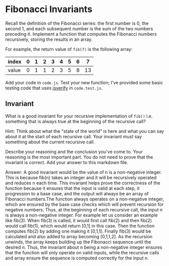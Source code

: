 # Fibonacci Invariants

Recall the definition of the Fibonacci series: the first number is 0, the second
1, and each subsequent number is the sum of the two numbers preceding it.
Implement a function that computes the Fibonacci numbers recursively, storing
the results in an array.

For example, the return value of `fib(7)` is the following array:

| index |  0  |  1  |  2  |  3  |  4  |  5  |  6  |  7  |
| ----- | --- | --- | --- | --- | --- | --- | --- | --- |
| value |  0  |  1  |  1  |  2  |  3  |  5  |  8  |  13 |

Add your code in `code.js`. Test your new function; I've provided some basic
testing code that uses [jsverify](https://jsverify.github.io/) in
`code.test.js`.

## Invariant

What is a good invariant for your recursive implementation of `fib()`
i.e. something that is always true at the beginning of the recursive call?

Hint: Think about what the "state of the world" is here and what you can say
about it at the start of each recursive call. Your invariant must say something
about the current recursive call.

Describe your reasoning and the conclusion you've come to. Your reasoning is the
most important part. You do not need to prove that the invariant is correct. Add
your answer to this markdown file.

Answer:
A good invariant would be the value of n is a non-negative integer. This is because fib(n) takes an integer and it will be recursively operated and reduces n each time. This invariant helps prove the correctness of the function because it ensures that the input is valid at each step, it progression to a base case, and the output will always be an array of Fibonacci numbers.The function always operates on a non-negative integer, which are ensured by the base case checks which will prevent recursion for negative numbers. Thus, at the beginning of each recursive call, the input n is always a non-negative integer. For example let us consider an example like fib(3). When fib(3) is called, it would first call fib(2) and then fib(2) would call fib(1), which would return [0,1] in this case. Then the function computes fib(2) by adding one making it [0,1,1]. Finally fib(3) would be calculated and also added to array becoming [0,1,1,2]. As the recursion unwinds, the array keeps building up the Fibonacci sequence until the desired n. Thus, the invariant about n being a non-negative integer ensures that the function will only operate on valid inputs, while the recursive calls and array ensure the sequence is computed correctly for the input n.
